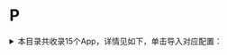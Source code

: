 # P
<details>
<summary>
本目录共收录15个App，详情见如下，单击导入对应配置：
</summary>

- [pikpak](https://quantumult.app/x/open-app/add-resource?remote-resource=%7B%22rewrite_remote%22%3A%20%5B%22https%3A%2F%2Fraw.githubusercontent.com%2Fzirawell%2FR-Store%2Fmain%2FRule%2FQuanX%2FAdblock%2FApp%2FP%2Fpikpak%2Frewrite%2Fpikpak.conf%2C%20tag%3Dpikpak%22%5D%7D)
- [pixiv](https://quantumult.app/x/open-app/add-resource?remote-resource=%7B%22filter_remote%22%3A%20%5B%22https%3A%2F%2Fraw.githubusercontent.com%2Fzirawell%2FR-Store%2Fmain%2FRule%2FQuanX%2FAdblock%2FApp%2FP%2Fpixiv%2Ffilter%2Fpixiv.list%2C%20tag%3Dpixiv%22%5D%2C%22rewrite_remote%22%3A%20%5B%22https%3A%2F%2Fraw.githubusercontent.com%2Fzirawell%2FR-Store%2Fmain%2FRule%2FQuanX%2FAdblock%2FApp%2FP%2Fpixiv%2Frewrite%2Fpixiv.conf%2C%20tag%3Dpixiv%22%5D%7D)
- [平安口袋银行](https://quantumult.app/x/open-app/add-resource?remote-resource=%7B%22filter_remote%22%3A%20%5B%22https%3A%2F%2Fraw.githubusercontent.com%2Fzirawell%2FR-Store%2Fmain%2FRule%2FQuanX%2FAdblock%2FApp%2FP%2F%E5%B9%B3%E5%AE%89%E5%8F%A3%E8%A2%8B%E9%93%B6%E8%A1%8C%2Ffilter%2Fsdb.list%2C%20tag%3D%E5%B9%B3%E5%AE%89%E5%8F%A3%E8%A2%8B%E9%93%B6%E8%A1%8C%22%5D%2C%22rewrite_remote%22%3A%20%5B%22https%3A%2F%2Fraw.githubusercontent.com%2Fzirawell%2FR-Store%2Fmain%2FRule%2FQuanX%2FAdblock%2FApp%2FP%2F%E5%B9%B3%E5%AE%89%E5%8F%A3%E8%A2%8B%E9%93%B6%E8%A1%8C%2Frewrite%2Fsdb.conf%2C%20tag%3D%E5%B9%B3%E5%AE%89%E5%8F%A3%E8%A2%8B%E9%93%B6%E8%A1%8C%22%5D%7D)
- [平安壹钱包](https://quantumult.app/x/open-app/add-resource?remote-resource=%7B%22rewrite_remote%22%3A%20%5B%22https%3A%2F%2Fraw.githubusercontent.com%2Fzirawell%2FR-Store%2Fmain%2FRule%2FQuanX%2FAdblock%2FApp%2FP%2F%E5%B9%B3%E5%AE%89%E5%A3%B9%E9%92%B1%E5%8C%85%2Frewrite%2F1qianbao.conf%2C%20tag%3D%E5%B9%B3%E5%AE%89%E5%A3%B9%E9%92%B1%E5%8C%85%22%5D%7D)
- [平安好车主](https://quantumult.app/x/open-app/add-resource?remote-resource=%7B%22rewrite_remote%22%3A%20%5B%22https%3A%2F%2Fraw.githubusercontent.com%2Fzirawell%2FR-Store%2Fmain%2FRule%2FQuanX%2FAdblock%2FApp%2FP%2F%E5%B9%B3%E5%AE%89%E5%A5%BD%E8%BD%A6%E4%B8%BB%2Frewrite%2Fpinganhcz.conf%2C%20tag%3D%E5%B9%B3%E5%AE%89%E5%A5%BD%E8%BD%A6%E4%B8%BB%22%5D%7D)
- [平安证券](https://quantumult.app/x/open-app/add-resource?remote-resource=%7B%22rewrite_remote%22%3A%20%5B%22https%3A%2F%2Fraw.githubusercontent.com%2Fzirawell%2FR-Store%2Fmain%2FRule%2FQuanX%2FAdblock%2FApp%2FP%2F%E5%B9%B3%E5%AE%89%E8%AF%81%E5%88%B8%2Frewrite%2Fpinganstock.conf%2C%20tag%3D%E5%B9%B3%E5%AE%89%E8%AF%81%E5%88%B8%22%5D%7D)
- [拼多多](https://quantumult.app/x/open-app/add-resource?remote-resource=%7B%22filter_remote%22%3A%20%5B%22https%3A%2F%2Fraw.githubusercontent.com%2Fzirawell%2FR-Store%2Fmain%2FRule%2FQuanX%2FAdblock%2FApp%2FP%2F%E6%8B%BC%E5%A4%9A%E5%A4%9A%2Ffilter%2Fpdd.list%2C%20tag%3D%E6%8B%BC%E5%A4%9A%E5%A4%9A%22%5D%2C%22rewrite_remote%22%3A%20%5B%22https%3A%2F%2Fraw.githubusercontent.com%2Fzirawell%2FR-Store%2Fmain%2FRule%2FQuanX%2FAdblock%2FApp%2FP%2F%E6%8B%BC%E5%A4%9A%E5%A4%9A%2Frewrite%2Fpdd.conf%2C%20tag%3D%E6%8B%BC%E5%A4%9A%E5%A4%9A%22%5D%7D)
- [朴朴超市](https://quantumult.app/x/open-app/add-resource?remote-resource=%7B%22rewrite_remote%22%3A%20%5B%22https%3A%2F%2Fraw.githubusercontent.com%2Fzirawell%2FR-Store%2Fmain%2FRule%2FQuanX%2FAdblock%2FApp%2FP%2F%E6%9C%B4%E6%9C%B4%E8%B6%85%E5%B8%82%2Frewrite%2Fpupu.conf%2C%20tag%3D%E6%9C%B4%E6%9C%B4%E8%B6%85%E5%B8%82%22%5D%7D)
- [浦发银行](https://quantumult.app/x/open-app/add-resource?remote-resource=%7B%22rewrite_remote%22%3A%20%5B%22https%3A%2F%2Fraw.githubusercontent.com%2Fzirawell%2FR-Store%2Fmain%2FRule%2FQuanX%2FAdblock%2FApp%2FP%2F%E6%B5%A6%E5%8F%91%E9%93%B6%E8%A1%8C%2Frewrite%2Fspdb.conf%2C%20tag%3D%E6%B5%A6%E5%8F%91%E9%93%B6%E8%A1%8C%22%5D%7D)
- [浦大喜奔](https://quantumult.app/x/open-app/add-resource?remote-resource=%7B%22rewrite_remote%22%3A%20%5B%22https%3A%2F%2Fraw.githubusercontent.com%2Fzirawell%2FR-Store%2Fmain%2FRule%2FQuanX%2FAdblock%2FApp%2FP%2F%E6%B5%A6%E5%A4%A7%E5%96%9C%E5%A5%94%2Frewrite%2Fspdbccc.conf%2C%20tag%3D%E6%B5%A6%E5%A4%A7%E5%96%9C%E5%A5%94%22%5D%7D)
- [澎湃新闻](https://quantumult.app/x/open-app/add-resource?remote-resource=%7B%22rewrite_remote%22%3A%20%5B%22https%3A%2F%2Fraw.githubusercontent.com%2Fzirawell%2FR-Store%2Fmain%2FRule%2FQuanX%2FAdblock%2FApp%2FP%2F%E6%BE%8E%E6%B9%83%E6%96%B0%E9%97%BB%2Frewrite%2Fthepaper.conf%2C%20tag%3D%E6%BE%8E%E6%B9%83%E6%96%B0%E9%97%BB%22%5D%7D)
- [皮皮搞笑](https://quantumult.app/x/open-app/add-resource?remote-resource=%7B%22rewrite_remote%22%3A%20%5B%22https%3A%2F%2Fraw.githubusercontent.com%2Fzirawell%2FR-Store%2Fmain%2FRule%2FQuanX%2FAdblock%2FApp%2FP%2F%E7%9A%AE%E7%9A%AE%E6%90%9E%E7%AC%91%2Frewrite%2Fizuiyou.conf%2C%20tag%3D%E7%9A%AE%E7%9A%AE%E6%90%9E%E7%AC%91%22%5D%7D)
- [皮皮虾](https://quantumult.app/x/open-app/add-resource?remote-resource=%7B%22rewrite_remote%22%3A%20%5B%22https%3A%2F%2Fraw.githubusercontent.com%2Fzirawell%2FR-Store%2Fmain%2FRule%2FQuanX%2FAdblock%2FApp%2FP%2F%E7%9A%AE%E7%9A%AE%E8%99%BE%2Frewrite%2Fpipix.conf%2C%20tag%3D%E7%9A%AE%E7%9A%AE%E8%99%BE%22%5D%7D)
- [票根](https://quantumult.app/x/open-app/add-resource?remote-resource=%7B%22rewrite_remote%22%3A%20%5B%22https%3A%2F%2Fraw.githubusercontent.com%2Fzirawell%2FR-Store%2Fmain%2FRule%2FQuanX%2FAdblock%2FApp%2FP%2F%E7%A5%A8%E6%A0%B9%2Frewrite%2Fpiaogen.conf%2C%20tag%3D%E7%A5%A8%E6%A0%B9%22%5D%7D)
- [配音秀](https://quantumult.app/x/open-app/add-resource?remote-resource=%7B%22rewrite_remote%22%3A%20%5B%22https%3A%2F%2Fraw.githubusercontent.com%2Fzirawell%2FR-Store%2Fmain%2FRule%2FQuanX%2FAdblock%2FApp%2FP%2F%E9%85%8D%E9%9F%B3%E7%A7%80%2Frewrite%2Fpeiyinxiu.conf%2C%20tag%3D%E9%85%8D%E9%9F%B3%E7%A7%80%22%5D%7D)

</details>